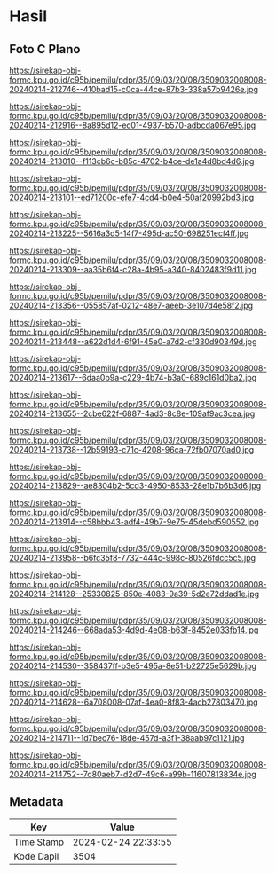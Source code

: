 # Hasil

## Foto C Plano

https://sirekap-obj-formc.kpu.go.id/c95b/pemilu/pdpr/35/09/03/20/08/3509032008008-20240214-212746--410bad15-c0ca-44ce-87b3-338a57b9426e.jpg

https://sirekap-obj-formc.kpu.go.id/c95b/pemilu/pdpr/35/09/03/20/08/3509032008008-20240214-212916--8a895d12-ec01-4937-b570-adbcda067e95.jpg

https://sirekap-obj-formc.kpu.go.id/c95b/pemilu/pdpr/35/09/03/20/08/3509032008008-20240214-213010--f113cb6c-b85c-4702-b4ce-de1a4d8bd4d6.jpg

https://sirekap-obj-formc.kpu.go.id/c95b/pemilu/pdpr/35/09/03/20/08/3509032008008-20240214-213101--ed71200c-efe7-4cd4-b0e4-50af20992bd3.jpg

https://sirekap-obj-formc.kpu.go.id/c95b/pemilu/pdpr/35/09/03/20/08/3509032008008-20240214-213225--5616a3d5-14f7-495d-ac50-698251ecf4ff.jpg

https://sirekap-obj-formc.kpu.go.id/c95b/pemilu/pdpr/35/09/03/20/08/3509032008008-20240214-213309--aa35b6f4-c28a-4b95-a340-8402483f9d11.jpg

https://sirekap-obj-formc.kpu.go.id/c95b/pemilu/pdpr/35/09/03/20/08/3509032008008-20240214-213356--055857af-0212-48e7-aeeb-3e107d4e58f2.jpg

https://sirekap-obj-formc.kpu.go.id/c95b/pemilu/pdpr/35/09/03/20/08/3509032008008-20240214-213448--a622d1d4-6f91-45e0-a7d2-cf330d90349d.jpg

https://sirekap-obj-formc.kpu.go.id/c95b/pemilu/pdpr/35/09/03/20/08/3509032008008-20240214-213617--6daa0b9a-c229-4b74-b3a0-689c161d0ba2.jpg

https://sirekap-obj-formc.kpu.go.id/c95b/pemilu/pdpr/35/09/03/20/08/3509032008008-20240214-213655--2cbe622f-6887-4ad3-8c8e-109af9ac3cea.jpg

https://sirekap-obj-formc.kpu.go.id/c95b/pemilu/pdpr/35/09/03/20/08/3509032008008-20240214-213738--12b59193-c71c-4208-96ca-72fb07070ad0.jpg

https://sirekap-obj-formc.kpu.go.id/c95b/pemilu/pdpr/35/09/03/20/08/3509032008008-20240214-213829--ae8304b2-5cd3-4950-8533-28e1b7b6b3d6.jpg

https://sirekap-obj-formc.kpu.go.id/c95b/pemilu/pdpr/35/09/03/20/08/3509032008008-20240214-213914--c58bbb43-adf4-49b7-9e75-45debd590552.jpg

https://sirekap-obj-formc.kpu.go.id/c95b/pemilu/pdpr/35/09/03/20/08/3509032008008-20240214-213958--b6fc35f8-7732-444c-998c-80526fdcc5c5.jpg

https://sirekap-obj-formc.kpu.go.id/c95b/pemilu/pdpr/35/09/03/20/08/3509032008008-20240214-214128--25330825-850e-4083-9a39-5d2e72ddad1e.jpg

https://sirekap-obj-formc.kpu.go.id/c95b/pemilu/pdpr/35/09/03/20/08/3509032008008-20240214-214246--668ada53-4d9d-4e08-b63f-8452e033fb14.jpg

https://sirekap-obj-formc.kpu.go.id/c95b/pemilu/pdpr/35/09/03/20/08/3509032008008-20240214-214530--358437ff-b3e5-495a-8e51-b22725e5629b.jpg

https://sirekap-obj-formc.kpu.go.id/c95b/pemilu/pdpr/35/09/03/20/08/3509032008008-20240214-214628--6a708008-07af-4ea0-8f83-4acb27803470.jpg

https://sirekap-obj-formc.kpu.go.id/c95b/pemilu/pdpr/35/09/03/20/08/3509032008008-20240214-214711--1d7bec76-18de-457d-a3f1-38aab97c1121.jpg

https://sirekap-obj-formc.kpu.go.id/c95b/pemilu/pdpr/35/09/03/20/08/3509032008008-20240214-214752--7d80aeb7-d2d7-49c6-a99b-11607813834e.jpg


## Metadata

| Key        | Value               |
| ---------- | ------------------- |
| Time Stamp | 2024-02-24 22:33:55 |
| Kode Dapil | 3504                |



